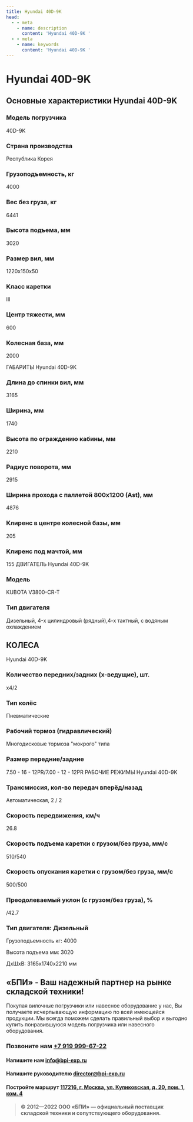 ```yaml
---
title: Hyundai 40D-9K
head:
  - - meta
    - name: description
      content: 'Hyundai 40D-9K '
  - - meta
    - name: keywords 
      content: 'Hyundai 40D-9K '
---
```


# Hyundai 40D-9K
## Основные характеристики Hyundai 40D-9K

### Модель погрузчика
40D-9K
### Страна производства
Республика Корея
### Грузоподъемность, кг
4000
### Вес без груза, кг
6441
### Высота подъема, мм
3020
### Размер вил, мм
1220x150x50
### Класс каретки
III
### Центр тяжести, мм
600
### Колесная база, мм
2000

ГАБАРИТЫ Hyundai 40D-9K

### Длина до спинки вил, мм
3165
### Ширина, мм
1740
### Высота по ограждению кабины, мм
2210
### Радиус поворота, мм
2915
### Ширина прохода с паллетой 800х1200 (Ast), мм
4876
### Клиренс в центре колесной базы, мм
205
### Клиренс под мачтой, мм
155
ДВИГАТЕЛЬ Hyundai 40D-9K


### Модель
KUBOTA V3800-CR-T
### Тип двигателя
Дизельный, 4-x цилиндровый (рядный),4-х тактный, с водяным охлаждением

## КОЛЕСА
Hyundai 40D-9K

### Количество передних/задних (х-ведущие), шт.
х4/2
### Тип колёс
Пневматические
### Рабочий тормоз (гидравлический)
Многодисковые тормоза "мокрого" типа
### Размер передние/задние
7.50 - 16 - 12PR/7.00 - 12 - 12PR
РАБОЧИЕ РЕЖИМЫ Hyundai 40D-9K


### Трансмиссия, кол-во передач вперёд/назад
Автоматическая, 2 / 2
### Скорость передвижения, км/ч
26.8
### Скорость подъема каретки с грузом/без груза, мм/с
510/540
### Скорость опускания каретки с грузом/без груза, мм/с
500/500
### Преодолеваемый уклон (с грузом/без груза), %
/42.7
### Тип двигателя: Дизельный

Грузоподъемность кг: 4000

Высота подъема мм: 3020

ДxШxВ: 3165x1740x2210 мм





## «БПИ» - Ваш надежный партнер на рынке складской техники!

Покупая вилочные погрузчики или навесное оборудование у нас, Вы получаете исчерпывающую информацию по всей имеющейся продукции. Мы всегда поможем сделать правильный выбор и выгодно купить понравившуюся модель погрузчика или навесного оборудования.


### Позвоните нам <a href="tel:+79199996722">+7 919 999-67-22</a>

#### Напишите нам <a href="mailto:info@bpi-exp.ru">info@bpi-exp.ru</a>

#### Напишите руководителю <a href="mailto:director@bpi-exp.ru">director@bpi-exp.ru</a>

#### Постройте маршрут <a href="https://yandex.ru/maps/213/moscow/?from=api-maps&ll=37.560718%2C55.567506&mode=routes&origin=jsapi_2_1_79&rtext=~55.567988%2C37.560664&rtt=mt&ruri=~&z=19">117216, г. Москва, ул. Куликовская, д. 20, пом. 1, ком. 4</a>

> **© 2012—2022 ООО «БПИ» — официальный поставщик складской техники и сопутствующего оборудования.**

